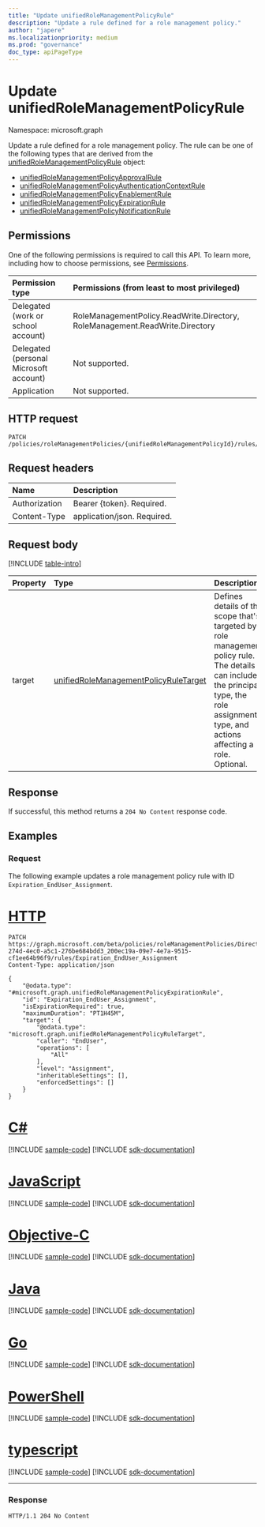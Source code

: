 ```yaml
---
title: "Update unifiedRoleManagementPolicyRule"
description: "Update a rule defined for a role management policy."
author: "japere"
ms.localizationpriority: medium
ms.prod: "governance"
doc_type: apiPageType
---
```


# Update unifiedRoleManagementPolicyRule
Namespace: microsoft.graph

Update a rule defined for a role management policy. The rule can be one of the following types that are derived from the [unifiedRoleManagementPolicyRule](../resources/unifiedrolemanagementpolicyrule.md) object:
+ [unifiedRoleManagementPolicyApprovalRule](../resources/unifiedrolemanagementpolicyapprovalrule.md)
+ [unifiedRoleManagementPolicyAuthenticationContextRule](../resources/unifiedrolemanagementpolicyauthenticationcontextrule.md)
+ [unifiedRoleManagementPolicyEnablementRule](../resources/unifiedrolemanagementpolicyenablementrule.md)
+ [unifiedRoleManagementPolicyExpirationRule](../resources/unifiedrolemanagementpolicyexpirationrule.md)
+ [unifiedRoleManagementPolicyNotificationRule](../resources/unifiedrolemanagementpolicynotificationrule.md)

## Permissions
One of the following permissions is required to call this API. To learn more, including how to choose permissions, see [Permissions](/graph/permissions-reference).

|Permission type|Permissions (from least to most privileged)|
|:---|:---|
|Delegated (work or school account)|RoleManagementPolicy.ReadWrite.Directory, RoleManagement.ReadWrite.Directory|
|Delegated (personal Microsoft account)|Not supported.|
|Application|Not supported.|

## HTTP request

<!-- {
  "blockType": "ignored"
}
-->
``` http
PATCH /policies/roleManagementPolicies/{unifiedRoleManagementPolicyId}/rules/{unifiedRoleManagementPolicyRuleId}
```

## Request headers
|Name|Description|
|:---|:---|
|Authorization|Bearer {token}. Required.|
|Content-Type|application/json. Required.|

## Request body
[!INCLUDE [table-intro](../../includes/update-property-table-intro.md)]

|Property|Type|Description|
|:---|:---|:---|
|target|[unifiedRoleManagementPolicyRuleTarget](../resources/unifiedrolemanagementpolicyruletarget.md)|Defines details of the scope that's targeted by role management policy rule. The details can include the principal type, the role assignment type, and actions affecting a role. Optional.|



## Response

If successful, this method returns a `204 No Content` response code.

## Examples

### Request

The following example updates a role management policy rule with ID `Expiration_EndUser_Assignment`.

# [HTTP](#tab/http)
<!-- {
  "blockType": "request",
  "name": "update_unifiedrolemanagementpolicyrule"
}
-->
``` http
PATCH https://graph.microsoft.com/beta/policies/roleManagementPolicies/DirectoryRole_84841066-274d-4ec0-a5c1-276be684bdd3_200ec19a-09e7-4e7a-9515-cf1ee64b96f9/rules/Expiration_EndUser_Assignment
Content-Type: application/json

{
    "@odata.type": "#microsoft.graph.unifiedRoleManagementPolicyExpirationRule",
    "id": "Expiration_EndUser_Assignment",
    "isExpirationRequired": true,
    "maximumDuration": "PT1H45M",
    "target": {
        "@odata.type": "microsoft.graph.unifiedRoleManagementPolicyRuleTarget",
        "caller": "EndUser",
        "operations": [
            "All"
        ],
        "level": "Assignment",
        "inheritableSettings": [],
        "enforcedSettings": []
    }
}
```
# [C#](#tab/csharp)
[!INCLUDE [sample-code](../includes/snippets/csharp/update-unifiedrolemanagementpolicyrule-csharp-snippets.md)]
[!INCLUDE [sdk-documentation](../includes/snippets/snippets-sdk-documentation-link.md)]

# [JavaScript](#tab/javascript)
[!INCLUDE [sample-code](../includes/snippets/javascript/update-unifiedrolemanagementpolicyrule-javascript-snippets.md)]
[!INCLUDE [sdk-documentation](../includes/snippets/snippets-sdk-documentation-link.md)]

# [Objective-C](#tab/objc)
[!INCLUDE [sample-code](../includes/snippets/objc/update-unifiedrolemanagementpolicyrule-objc-snippets.md)]
[!INCLUDE [sdk-documentation](../includes/snippets/snippets-sdk-documentation-link.md)]

# [Java](#tab/java)
[!INCLUDE [sample-code](../includes/snippets/java/update-unifiedrolemanagementpolicyrule-java-snippets.md)]
[!INCLUDE [sdk-documentation](../includes/snippets/snippets-sdk-documentation-link.md)]

# [Go](#tab/go)
[!INCLUDE [sample-code](../includes/snippets/go/update-unifiedrolemanagementpolicyrule-go-snippets.md)]
[!INCLUDE [sdk-documentation](../includes/snippets/snippets-sdk-documentation-link.md)]

# [PowerShell](#tab/powershell)
[!INCLUDE [sample-code](../includes/snippets/powershell/update-unifiedrolemanagementpolicyrule-powershell-snippets.md)]
[!INCLUDE [sdk-documentation](../includes/snippets/snippets-sdk-documentation-link.md)]

# [typescript](#tab/typescript)
[!INCLUDE [sample-code](../includes/snippets/typescript/update-unifiedrolemanagementpolicyrule-typescript-snippets.md)]
[!INCLUDE [sdk-documentation](../includes/snippets/snippets-sdk-documentation-link.md)]

---



### Response
<!-- {
  "blockType": "response",
  "truncated": true
}
-->
```http
HTTP/1.1 204 No Content

```
<!--
{
  "@odata.type": "#microsoft.graph.unifiedRoleManagementPolicyRule",
  "id": "ba9cc2d6-c2d6-ba9c-d6c2-9cbad6c29cba",
  "target": {
    "@odata.type": "microsoft.graph.unifiedRoleManagementPolicyRuleTarget"
  }
}
```
-->
